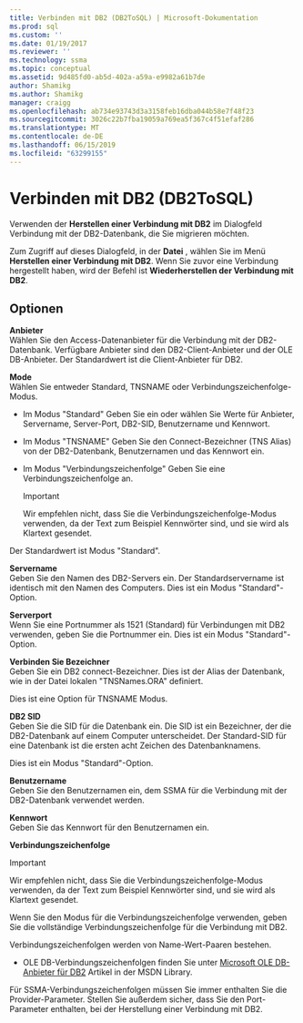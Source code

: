 ```yaml
---
title: Verbinden mit DB2 (DB2ToSQL) | Microsoft-Dokumentation
ms.prod: sql
ms.custom: ''
ms.date: 01/19/2017
ms.reviewer: ''
ms.technology: ssma
ms.topic: conceptual
ms.assetid: 9d485fd0-ab5d-402a-a59a-e9982a61b7de
author: Shamikg
ms.author: Shamikg
manager: craigg
ms.openlocfilehash: ab734e93743d3a3158feb16dba044b58e7f48f23
ms.sourcegitcommit: 3026c22b7fba19059a769ea5f367c4f51efaf286
ms.translationtype: MT
ms.contentlocale: de-DE
ms.lasthandoff: 06/15/2019
ms.locfileid: "63299155"
---
```

# <a name="connect-to-db2-db2tosql"></a>Verbinden mit DB2 (DB2ToSQL)
Verwenden der **Herstellen einer Verbindung mit DB2** im Dialogfeld Verbindung mit der DB2-Datenbank, die Sie migrieren möchten.  
  
Zum Zugriff auf dieses Dialogfeld, in der **Datei** , wählen Sie im Menü **Herstellen einer Verbindung mit DB2**. Wenn Sie zuvor eine Verbindung hergestellt haben, wird der Befehl ist **Wiederherstellen der Verbindung mit DB2**.  
  
## <a name="options"></a>Optionen  
**Anbieter**  
Wählen Sie den Access-Datenanbieter für die Verbindung mit der DB2-Datenbank. Verfügbare Anbieter sind den DB2-Client-Anbieter und der OLE DB-Anbieter. Der Standardwert ist die Client-Anbieter für DB2.  
  
**Mode**  
Wählen Sie entweder Standard, TNSNAME oder Verbindungszeichenfolge-Modus.  
  
-   Im Modus "Standard" Geben Sie ein oder wählen Sie Werte für Anbieter, Servername, Server-Port, DB2-SID, Benutzername und Kennwort.  
  
-   Im Modus "TNSNAME" Geben Sie den Connect-Bezeichner (TNS Alias) von der DB2-Datenbank, Benutzernamen und das Kennwort ein.  
  
-   Im Modus "Verbindungszeichenfolge" Geben Sie eine Verbindungszeichenfolge an.  
  
    > [!IMPORTANT]  
    > Wir empfehlen nicht, dass Sie die Verbindungszeichenfolge-Modus verwenden, da der Text zum Beispiel Kennwörter sind, und sie wird als Klartext gesendet.  
  
Der Standardwert ist Modus "Standard".  
  
**Servername**  
Geben Sie den Namen des DB2-Servers ein. Der Standardservername ist identisch mit den Namen des Computers. Dies ist ein Modus "Standard"-Option.  
  
**Serverport**  
Wenn Sie eine Portnummer als 1521 (Standard) für Verbindungen mit DB2 verwenden, geben Sie die Portnummer ein. Dies ist ein Modus "Standard"-Option.  
  
**Verbinden Sie Bezeichner**  
Geben Sie ein DB2 connect-Bezeichner. Dies ist der Alias der Datenbank, wie in der Datei lokalen "TNSNames.ORA" definiert.  
  
Dies ist eine Option für TNSNAME Modus.  
  
**DB2 SID**  
Geben Sie die SID für die Datenbank ein. Die SID ist ein Bezeichner, der die DB2-Datenbank auf einem Computer unterscheidet. Der Standard-SID für eine Datenbank ist die ersten acht Zeichen des Datenbanknamens.  
  
Dies ist ein Modus "Standard"-Option.  
  
**Benutzername**  
Geben Sie den Benutzernamen ein, dem SSMA für die Verbindung mit der DB2-Datenbank verwendet werden.  
  
**Kennwort**  
Geben Sie das Kennwort für den Benutzernamen ein.  
  
**Verbindungszeichenfolge**  
> [!IMPORTANT]  
> Wir empfehlen nicht, dass Sie die Verbindungszeichenfolge-Modus verwenden, da der Text zum Beispiel Kennwörter sind, und sie wird als Klartext gesendet.  
  
Wenn Sie den Modus für die Verbindungszeichenfolge verwenden, geben Sie die vollständige Verbindungszeichenfolge für die Verbindung mit DB2.  
  
Verbindungszeichenfolgen werden von Name-Wert-Paaren bestehen.  
  
-   OLE DB-Verbindungszeichenfolgen finden Sie unter [Microsoft OLE DB-Anbieter für DB2](https://go.microsoft.com/fwlink/?LinkId=85640) Artikel in der MSDN Library.  
  
Für SSMA-Verbindungszeichenfolgen müssen Sie immer enthalten Sie die Provider-Parameter. Stellen Sie außerdem sicher, dass Sie den Port-Parameter enthalten, bei der Herstellung einer Verbindung mit DB2.  
  
